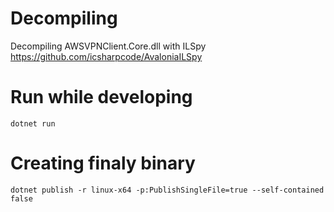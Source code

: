 # Decompiling
Decompiling AWSVPNClient.Core.dll with ILSpy
https://github.com/icsharpcode/AvaloniaILSpy

# Run while developing

```
dotnet run
```

# Creating finaly binary

```
dotnet publish -r linux-x64 -p:PublishSingleFile=true --self-contained false
```